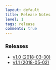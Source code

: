 ```yaml
---
layout: default
title: Release Notes
level: 1
tags: release
comments: true
---
```



### Releases
- [v1.0 (2018-03-30)](nexial-core-v1.0.changelog)
- [v1.1 (2018-05-02)](nexial-core-v1.1.changelog)
